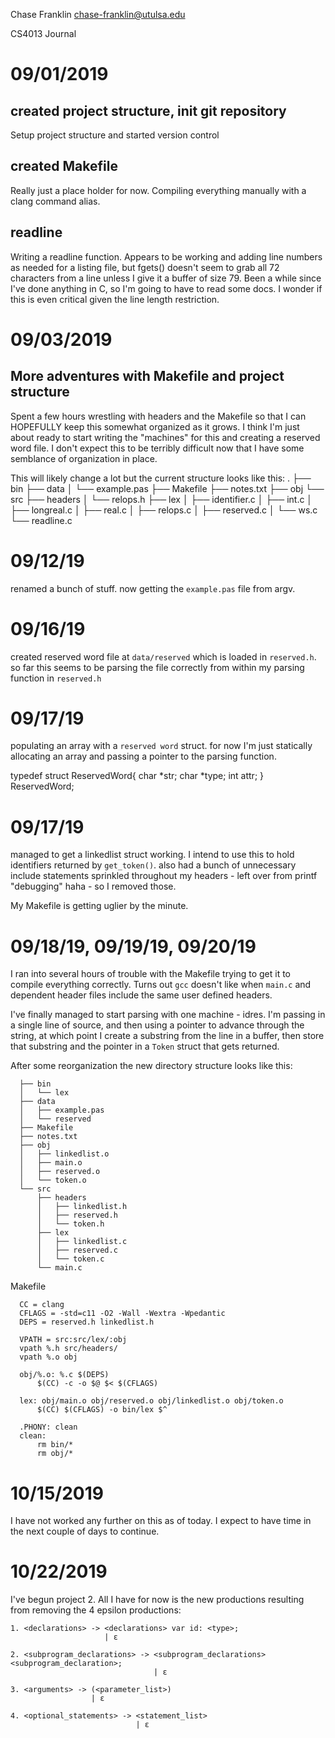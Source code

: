 Chase Franklin
chase-franklin@utulsa.edu

CS4013 Journal

# 09/01/2019

## created project structure, init git repository
   Setup project structure and started version control

## created Makefile
   Really just a place holder for now. Compiling everything manually with a
   clang command alias.

## readline
   Writing a readline function. Appears to be working and adding line numbers
   as needed for a listing file, but fgets() doesn't seem to grab all 72
   characters from a line unless I give it a buffer of size 79. Been a while
   since I've done anything in C, so I'm going to have to read some docs. I
   wonder if this is even critical given the line length restriction.

# 09/03/2019

## More adventures with Makefile and project structure

   Spent a few hours wrestling with headers and the Makefile so that I can 
   HOPEFULLY keep this somewhat organized as it grows. I think I'm just about
   ready to start writing the "machines" for this and creating a reserved word
   file. I don't expect this to be terribly difficult now that I have some
   semblance of organization in place.

   This will likely change a lot but the current structure looks like this:
   .
   ├── bin
   ├── data
   │   └── example.pas
   ├── Makefile
   ├── notes.txt
   ├── obj
   └── src
       ├── headers
       │   └── relops.h
       ├── lex
       │   ├── identifier.c
       │   ├── int.c
       │   ├── longreal.c
       │   ├── real.c
       │   ├── relops.c
       │   ├── reserved.c
       │   └── ws.c
       └── readline.c


# 09/12/19

  renamed a bunch of stuff. now getting the `example.pas` file from argv.

# 09/16/19

  created reserved word file at `data/reserved` which is loaded in `reserved.h`.
  so far this seems to be parsing the file correctly from within my parsing
  function in `reserved.h`


# 09/17/19

  populating an array with a `reserved word` struct. for now I'm just statically
  allocating an array and passing a pointer to the parsing function.

  typedef struct ReservedWord{
  char *str;
  char *type;
  int attr;
  } ReservedWord;

# 09/17/19

  managed to get a linkedlist struct working. I intend to use this to hold
  identifiers returned by `get_token()`. also had a bunch of unnecessary
  include statements sprinkled throughout my headers - left over from
  printf "debugging" haha - so I removed those.

  My Makefile is getting uglier by the minute.

# 09/18/19, 09/19/19, 09/20/19

  I ran into several hours of trouble with the Makefile trying to get it
  to compile everything correctly. Turns out `gcc` doesn't like when
  `main.c` and dependent header files include the same user defined
  headers.

  I've finally managed to start parsing with one machine - idres. I'm passing
  in a single line of source, and then using a pointer to advance through the
  string, at which point I create a substring from the line in a buffer, then
  store that substring and the pointer in a `Token` struct that gets returned.

  After some reorganization the new directory structure looks like this:
  
```
  ├── bin
  │   └── lex
  ├── data
  │   ├── example.pas
  │   └── reserved
  ├── Makefile
  ├── notes.txt
  ├── obj
  │   ├── linkedlist.o
  │   ├── main.o
  │   ├── reserved.o
  │   └── token.o
  └── src
      ├── headers
      │   ├── linkedlist.h
      │   ├── reserved.h
      │   └── token.h
      ├── lex
      │   ├── linkedlist.c
      │   ├── reserved.c
      │   └── token.c
      └── main.c
```

Makefile
```
  CC = clang
  CFLAGS = -std=c11 -O2 -Wall -Wextra -Wpedantic
  DEPS = reserved.h linkedlist.h

  VPATH = src:src/lex/:obj
  vpath %.h src/headers/
  vpath %.o obj

  obj/%.o: %.c $(DEPS)
      $(CC) -c -o $@ $< $(CFLAGS)

  lex: obj/main.o obj/reserved.o obj/linkedlist.o obj/token.o
      $(CC) $(CFLAGS) -o bin/lex $^

  .PHONY: clean
  clean:
      rm bin/*
      rm obj/*
```

# 10/15/2019

I have not worked any further on this as of today. I expect to have time in the
next couple of days to continue.

# 10/22/2019

I've begun project 2. All I have for now is the new productions resulting from
removing the 4 epsilon productions:

    1. <declarations> -> <declarations> var id: <type>; 
                         | ε
                         
    2. <subprogram_declarations> -> <subprogram_declarations> <subprogram_declaration>;
                                    | ε
                                    
    3. <arguments> -> (<parameter_list>)
                      | ε
                      
    4. <optional_statements> -> <statement_list>
                                | ε
